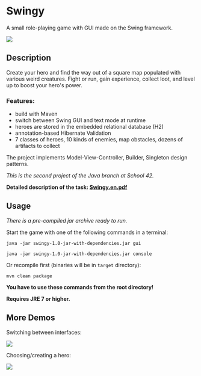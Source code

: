 # Swingy

A small role-playing game with GUI made on the Swing framework.

![](docs/demo1.gif)

## Description

Create your hero and find the way out of a square map populated with various weird creatures. Fight or run, gain experience, collect loot, and level up to boost your hero's power.

### Features:

- build with Maven
- switch between Swing GUI and text mode at runtime
- heroes are stored in the embedded relational database (H2)
- annotation-based Hibernate Validation
- 7 classes of heroes, 10 kinds of enemies, map obstacles, dozens of artifacts to collect

The project implements Model-View-Controller, Builder, Singleton design patterns. 

*This is the second project of the Java branch at School 42.*

**Detailed description of the task: [Swingy.en.pdf](https://github.com/dstepanets/Swingy/blob/master/docs/Swingy.en.pdf)**

## Usage

*There is a pre-compiled jar archive ready to run.*

Start the game with one of the following commands in a terminal:

`java -jar swingy-1.0-jar-with-dependencies.jar gui`

`java -jar swingy-1.0-jar-with-dependencies.jar console`

Or recompile first (binaries will be in `target` directory):

`mvn clean package`

**You have to use these commands from the root directory!**

**Requires JRE 7 or higher.**

## More Demos

Switching between interfaces:

![](docs/demo2.gif)

Choosing/creating a hero:

![](docs/demo1.gif)
